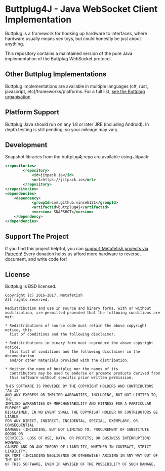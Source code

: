 # Buttplug4J - Java WebSocket Client Implementation

Buttplug is a framework for hooking up hardware to interfaces, where hardware usually means sex toys, but could honestly be just about anything.

This repository contains a maintained version of the pure Java implementation of the Buttplug WebSocket protocol.

## Other Buttplug Implementations

Buttplug implementations are available in multiple languages (c#, rust,
javascript, etc)/frameworks/platforms. For a full
list,
[see the Buttplug organisation](http://github.com/buttplugio).

## Platform Support

Buttplug Java should run on any 1.8 or later JRE (including Android).
In depth testing is still pending, so your mileage may vary.

## Development

Snapshot libraries from the buttplug4j repo are available using Jitpack:

```xml
<repositories>
		<repository>
			<id>jitpack.io</id>
			<url>https://jitpack.io</url>
		</repository>
</repositories>
<dependencies>
	<dependency>
			<groupId>com.github.vinceh121</groupId>
			<artifactId>buttplug4j</artifactId>
			<version>-SNAPSHOT</version>
	</dependency>
</dependencies>
```

## Support The Project

If you find this project helpful, you can
[support Metafetish projects via Patreon](http://patreon.com/qdot)!
Every donation helps us afford more hardware to reverse, document, and
write code for!

## License

Buttplug is BSD licensed.

    Copyright (c) 2016-2017, Metafetish
    All rights reserved.
    
    Redistribution and use in source and binary forms, with or without
    modification, are permitted provided that the following conditions are met:
    
    * Redistributions of source code must retain the above copyright notice, this
      list of conditions and the following disclaimer.
    
    * Redistributions in binary form must reproduce the above copyright notice,
      this list of conditions and the following disclaimer in the documentation
      and/or other materials provided with the distribution.
    
    * Neither the name of buttplug nor the names of its
      contributors may be used to endorse or promote products derived from
      this software without specific prior written permission.
    
    THIS SOFTWARE IS PROVIDED BY THE COPYRIGHT HOLDERS AND CONTRIBUTORS "AS IS"
    AND ANY EXPRESS OR IMPLIED WARRANTIES, INCLUDING, BUT NOT LIMITED TO, THE
    IMPLIED WARRANTIES OF MERCHANTABILITY AND FITNESS FOR A PARTICULAR PURPOSE ARE
    DISCLAIMED. IN NO EVENT SHALL THE COPYRIGHT HOLDER OR CONTRIBUTORS BE LIABLE
    FOR ANY DIRECT, INDIRECT, INCIDENTAL, SPECIAL, EXEMPLARY, OR CONSEQUENTIAL
    DAMAGES (INCLUDING, BUT NOT LIMITED TO, PROCUREMENT OF SUBSTITUTE GOODS OR
    SERVICES; LOSS OF USE, DATA, OR PROFITS; OR BUSINESS INTERRUPTION) HOWEVER
    CAUSED AND ON ANY THEORY OF LIABILITY, WHETHER IN CONTRACT, STRICT LIABILITY,
    OR TORT (INCLUDING NEGLIGENCE OR OTHERWISE) ARISING IN ANY WAY OUT OF THE USE
    OF THIS SOFTWARE, EVEN IF ADVISED OF THE POSSIBILITY OF SUCH DAMAGE.
